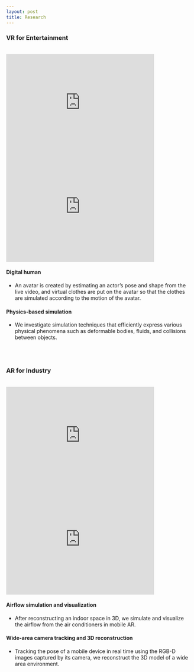 ```yaml
---
layout: post
title: Research
---
```


### VR for Entertainment
<br>
<div class="row">
    <iframe width="400" height="280" src="https://www.youtube.com/embed/ZhNzgYobpEk?rel=0" title="YouTube video player" frameborder="0" allow="accelerometer; autoplay; clipboard-write; encrypted-media; gyroscope; picture-in-picture; web-share" allowfullscreen style="margin-right: 2rem"></iframe>
    <iframe width="400" height="280" src="https://www.youtube.com/embed/y4VfJjDFmV8?rel=0" title="YouTube video player" frameborder="0" allow="accelerometer; autoplay; clipboard-write; encrypted-media; gyroscope; picture-in-picture; web-share" allowfullscreen></iframe>
</div>

#### Digital human
* An avatar is created by estimating an actor’s pose and shape from the live video, and virtual clothes are put on the avatar so that the clothes are simulated according to the motion of the avatar.

#### Physics-based simulation
* We investigate simulation techniques that efficiently express various physical phenomena such as deformable bodies, fluids, and collisions between objects.

<br><br>

### AR for Industry

<br>

<div class="row">
    <iframe width="400" height="280" src="https://www.youtube.com/embed/ttMZiVrtUAM?rel=0" title="YouTube video player" frameborder="0" allow="accelerometer; autoplay; clipboard-write; encrypted-media; gyroscope; picture-in-picture; web-share" allowfullscreen style="margin-right: 2rem"></iframe>
    <iframe width="400" height="280" src="https://www.youtube.com/embed/ODRu0XRrQPI?rel=0" title="YouTube video player" frameborder="0" allow="accelerometer; autoplay; clipboard-write; encrypted-media; gyroscope; picture-in-picture; web-share" allowfullscreen></iframe>
</div>

#### Airflow simulation and visualization
* After reconstructing an indoor space in 3D, we simulate and visualize the airflow from the air conditioners in mobile AR.

#### Wide-area camera tracking and 3D reconstruction
* Tracking the pose of a mobile device in real time using the RGB-D images captured by its camera, we reconstruct the 3D model of a wide area environment.